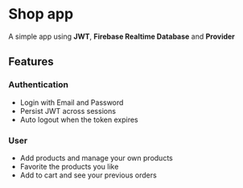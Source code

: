 # Shop app

A simple app using **JWT**, **Firebase Realtime Database** and **Provider**

## Features

### Authentication
- Login with Email and Password
- Persist JWT across sessions
- Auto logout when the token expires

### User
- Add products and manage your own products
- Favorite the products you like
- Add to cart and see your previous orders

